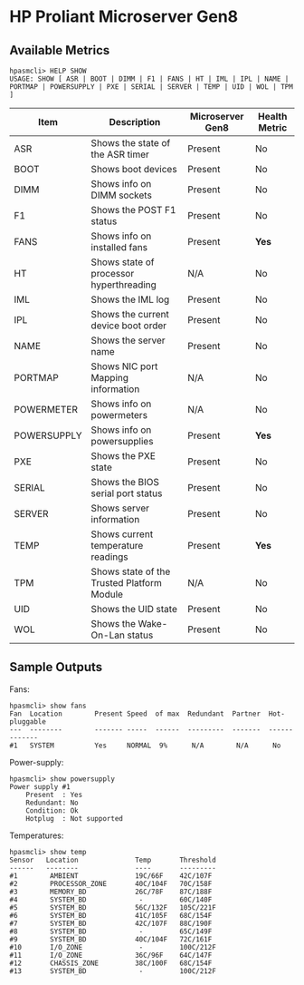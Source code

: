 # HP Proliant Microserver Gen8

## Available Metrics

```
hpasmcli> HELP SHOW
USAGE: SHOW [ ASR | BOOT | DIMM | F1 | FANS | HT | IML | IPL | NAME | PORTMAP | POWERSUPPLY | PXE | SERIAL | SERVER | TEMP | UID | WOL | TPM ]
```

|Item|Description|Microserver Gen8|Health Metric|
|----|-----------|----------------|--------|
|ASR|Shows the state of the ASR timer|Present|No|
|BOOT|Shows boot devices|Present|No|
|DIMM|Shows info on DIMM sockets|Present|No|
|F1|Shows the POST F1 status|Present|No|
|FANS|Shows info on installed fans|Present|**Yes**|
|HT|Shows state of processor hyperthreading|N/A|No|
|IML|Shows the IML log|Present|No|
|IPL|Shows the current device boot order|Present|No|
|NAME|Shows the server name|Present|No|
|PORTMAP|Shows NIC port Mapping information|N/A|No|
|POWERMETER|Shows info on powermeters|N/A|No|
|POWERSUPPLY|Shows info on powersupplies|Present|**Yes**|
|PXE|Shows the PXE state|Present|No|
|SERIAL|Shows the BIOS serial port status|Present|No|
|SERVER|Shows server information|Present|No|
|TEMP|Shows current temperature readings|Present|**Yes**|
|TPM|Shows state of the Trusted Platform Module|N/A|No|
|UID|Shows the UID state|Present|No|
|WOL|Shows the Wake-On-Lan status|Present|No|

## Sample Outputs

Fans:
```
hpasmcli> show fans
Fan  Location        Present Speed  of max  Redundant  Partner  Hot-pluggable
---  --------        ------- -----  ------  ---------  -------  -------------
#1   SYSTEM          Yes     NORMAL  9%      N/A        N/A      No            
```

Power-supply:
```
hpasmcli> show powersupply
Power supply #1
	Present  : Yes
	Redundant: No
	Condition: Ok
	Hotplug  : Not supported
```

Temperatures:
```
hpasmcli> show temp
Sensor   Location              Temp       Threshold
------   --------              ----       ---------
#1        AMBIENT              19C/66F    42C/107F 
#2        PROCESSOR_ZONE       40C/104F   70C/158F 
#3        MEMORY_BD            26C/78F    87C/188F 
#4        SYSTEM_BD             -         60C/140F 
#5        SYSTEM_BD            56C/132F   105C/221F
#6        SYSTEM_BD            41C/105F   68C/154F 
#7        SYSTEM_BD            42C/107F   88C/190F 
#8        SYSTEM_BD             -         65C/149F 
#9        SYSTEM_BD            40C/104F   72C/161F 
#10       I/O_ZONE              -         100C/212F
#11       I/O_ZONE             36C/96F    64C/147F 
#12       CHASSIS_ZONE         38C/100F   68C/154F 
#13       SYSTEM_BD             -         100C/212F
```
